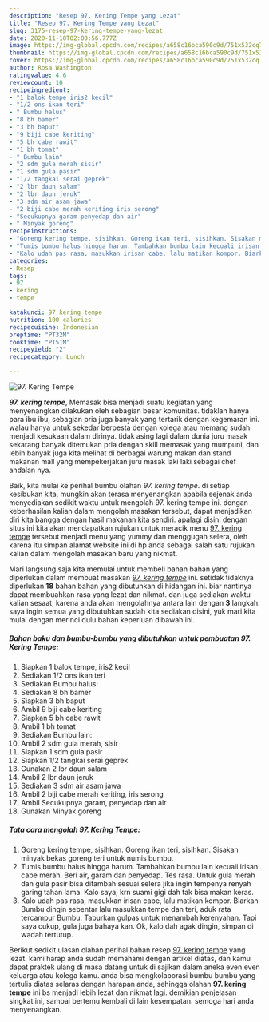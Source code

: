 ```yaml
---
description: "Resep 97. Kering Tempe yang Lezat"
title: "Resep 97. Kering Tempe yang Lezat"
slug: 3175-resep-97-kering-tempe-yang-lezat
date: 2020-11-10T02:00:56.777Z
image: https://img-global.cpcdn.com/recipes/a658c16bca590c9d/751x532cq70/97-kering-tempe-foto-resep-utama.jpg
thumbnail: https://img-global.cpcdn.com/recipes/a658c16bca590c9d/751x532cq70/97-kering-tempe-foto-resep-utama.jpg
cover: https://img-global.cpcdn.com/recipes/a658c16bca590c9d/751x532cq70/97-kering-tempe-foto-resep-utama.jpg
author: Rosa Washington
ratingvalue: 4.6
reviewcount: 10
recipeingredient:
- "1 balok tempe iris2 kecil"
- "1/2 ons ikan teri"
- " Bumbu halus"
- "8 bh bamer"
- "3 bh baput"
- "9 biji cabe keriting"
- "5 bh cabe rawit"
- "1 bh tomat"
- " Bumbu lain"
- "2 sdm gula merah sisir"
- "1 sdm gula pasir"
- "1/2 tangkai serai geprek"
- "2 lbr daun salam"
- "2 lbr daun jeruk"
- "3 sdm air asam jawa"
- "2 biji cabe merah keriting iris serong"
- "Secukupnya garam penyedap dan air"
- " Minyak goreng"
recipeinstructions:
- "Goreng kering tempe, sisihkan. Goreng ikan teri, sisihkan. Sisakan minyak bekas goreng teri untuk numis bumbu."
- "Tumis bumbu halus hingga harum. Tambahkan bumbu lain kecuali irisan cabe merah. Beri air, garam dan penyedap. Tes rasa. Untuk gula merah dan gula pasir bisa ditambah sesuai selera jika ingin tempenya renyah garing tahan lama. Kalo saya, krn suami gigi dah tak bisa makan keras."
- "Kalo udah pas rasa, masukkan irisan cabe, lalu matikan kompor. Biarkan Bumbu dingin sebentar lalu masukkan tempe dan teri, aduk rata tercampur Bumbu. Taburkan gulpas untuk menambah kerenyahan. Tapi saya cukup, gula juga bahaya kan. Ok, kalo dah agak dingin, simpan di wadah tertutup."
categories:
- Resep
tags:
- 97
- kering
- tempe

katakunci: 97 kering tempe 
nutrition: 100 calories
recipecuisine: Indonesian
preptime: "PT32M"
cooktime: "PT51M"
recipeyield: "2"
recipecategory: Lunch

---
```



![97. Kering Tempe](https://img-global.cpcdn.com/recipes/a658c16bca590c9d/751x532cq70/97-kering-tempe-foto-resep-utama.jpg)

<b><i>97. kering tempe</i></b>, Memasak bisa menjadi suatu kegiatan yang menyenangkan dilakukan oleh sebagian besar komunitas. tidaklah hanya para ibu ibu, sebagian pria juga banyak yang tertarik dengan kegemaran ini. walau hanya untuk sekedar berpesta dengan kolega atau memang sudah menjadi kesukaan dalam dirinya. tidak asing lagi dalam dunia juru masak sekarang banyak ditemukan pria dengan skill memasak yang mumpuni, dan lebih banyak juga kita melihat di berbagai warung makan dan stand makanan mall yang mempekerjakan juru masak laki laki sebagai chef andalan nya.



Baik, kita mulai ke perihal bumbu olahan <i>97. kering tempe</i>. di setiap kesibukan kita, mungkin akan terasa menyenangkan apabila sejenak anda menyediakan sedikit waktu untuk mengolah 97. kering tempe ini. dengan keberhasilan kalian dalam mengolah masakan tersebut, dapat menjadikan diri kita bangga dengan hasil makanan kita sendiri. apalagi disini dengan situs ini kita akan mendapatkan rujukan untuk meracik menu <u>97. kering tempe</u> tersebut menjadi menu yang yummy dan menggugah selera, oleh karena itu simpan alamat website ini di hp anda sebagai salah satu rujukan kalian dalam mengolah masakan baru yang nikmat.


Mari langsung saja kita memulai untuk membeli bahan bahan yang diperlukan dalam membuat masakan <u><i>97. kering tempe</i></u> ini. setidak tidaknya diperlukan <b>18</b> bahan bahan yang dibutuhkan di hidangan ini. biar nantinya dapat membuahkan rasa yang lezat dan nikmat. dan juga sediakan waktu kalian sesaat, karena anda akan mengolahnya antara lain dengan <b>3</b> langkah. saya ingin semua yang dibutuhkan sudah kita sediakan disini, yuk mari kita mulai dengan merinci dulu bahan keperluan dibawah ini.

<!--inarticleads1-->

##### Bahan baku dan bumbu-bumbu yang dibutuhkan untuk pembuatan 97. Kering Tempe:

1. Siapkan 1 balok tempe, iris2 kecil
1. Sediakan 1/2 ons ikan teri
1. Sediakan  Bumbu halus:
1. Sediakan 8 bh bamer
1. Siapkan 3 bh baput
1. Ambil 9 biji cabe keriting
1. Siapkan 5 bh cabe rawit
1. Ambil 1 bh tomat
1. Sediakan  Bumbu lain:
1. Ambil 2 sdm gula merah, sisir
1. Siapkan 1 sdm gula pasir
1. Siapkan 1/2 tangkai serai geprek
1. Gunakan 2 lbr daun salam
1. Ambil 2 lbr daun jeruk
1. Sediakan 3 sdm air asam jawa
1. Ambil 2 biji cabe merah keriting, iris serong
1. Ambil Secukupnya garam, penyedap dan air
1. Gunakan  Minyak goreng




<!--inarticleads2-->

##### Tata cara mengolah 97. Kering Tempe:

1. Goreng kering tempe, sisihkan. Goreng ikan teri, sisihkan. Sisakan minyak bekas goreng teri untuk numis bumbu.
1. Tumis bumbu halus hingga harum. Tambahkan bumbu lain kecuali irisan cabe merah. Beri air, garam dan penyedap. Tes rasa. Untuk gula merah dan gula pasir bisa ditambah sesuai selera jika ingin tempenya renyah garing tahan lama. Kalo saya, krn suami gigi dah tak bisa makan keras.
1. Kalo udah pas rasa, masukkan irisan cabe, lalu matikan kompor. Biarkan Bumbu dingin sebentar lalu masukkan tempe dan teri, aduk rata tercampur Bumbu. Taburkan gulpas untuk menambah kerenyahan. Tapi saya cukup, gula juga bahaya kan. Ok, kalo dah agak dingin, simpan di wadah tertutup.




Berikut sedikit ulasan olahan perihal bahan resep <u>97. kering tempe</u> yang lezat. kami harap anda sudah memahami dengan artikel diatas, dan kamu dapat praktek ulang di masa datang untuk di sajikan dalam aneka even even keluarga atau kolega kamu. anda bisa mengkolaborasi bumbu bumbu yang tertulis diatas selaras dengan harapan anda, sehingga olahan <b>97. kering tempe</b> ini bs menjadi lebih lezat dan nikmat lagi. demikian penjelasan singkat ini, sampai bertemu kembali di lain kesempatan. semoga hari anda menyenangkan.
